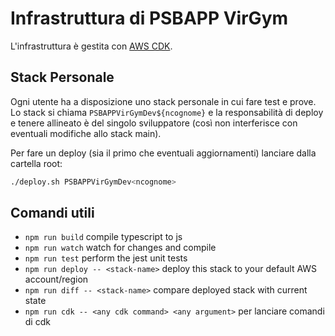 # Infrastruttura di PSBAPP VirGym

L'infrastruttura è gestita con [AWS CDK](https://docs.aws.amazon.com/cdk/api/latest/docs/).

## Stack Personale

Ogni utente ha a disposizione uno stack personale in cui fare test e prove.
Lo stack si chiama `PSBAPPVirGymDev${ncognome}` e la responsabilità di deploy e tenere allineato è del singolo sviluppatore (così non interferisce con eventuali modifiche allo stack main).

Per fare un deploy (sia il primo che eventuali aggiornamenti) lanciare dalla cartella root:

```sh
./deploy.sh PSBAPPVirGymDev<ncognome>
```

## Comandi utili

- `npm run build` compile typescript to js
- `npm run watch` watch for changes and compile
- `npm run test` perform the jest unit tests
- `npm run deploy -- <stack-name>` deploy this stack to your default AWS account/region
- `npm run diff -- <stack-name>` compare deployed stack with current state
- `npm run cdk -- <any cdk command> <any argument>` per lanciare comandi di cdk
